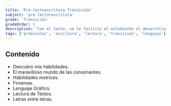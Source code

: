 ```yaml
---
title: 'Pre-lectoescritura Transición'
subject: 'pre-lectorescritura'  
grade: 'Transición'
gradeOrder: 1
description: 'Con el texto, se le facilita al estudiante el desarrollo de las competencias comunicativas que le permitan el manejo de un lenguaje asertivo.'
tags: ['preescolar', 'escritura', 'lectura', 'transicion', 'lenguaje']
---
```


## Contenido

* Descubro mis habilidades.
* El maravilloso mundo de las consonantes.
* Habilidades motrices.
* Fonemas.
* Lenguaje Gráfico.
* Lectura de Textos.
* Letras entre letras.
